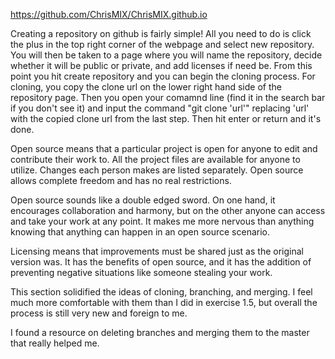 https://github.com/ChrisMIX/ChrisMIX.github.io

Creating a repository on github is fairly simple! All you need to do is click the plus in the top right corner of the webpage and select new repository. You will then be taken to a page where you will name the repository, decide whether it will be public or private, and add licenses if need be. From this point you hit create repository and you can begin the cloning process. For cloning, you copy the clone url on the lower right hand side of the repository page. Then you open your comamnd line (find it in the search bar if you don't see it) and input the command "git clone 'url'" replacing 'url' with the copied clone url from the last step. Then hit enter or return and it's done.

Open source means that a particular project is open for anyone to edit and contribute their work to. All the project files are available for anyone to utilize. Changes each person makes are listed separately. Open source allows complete freedom and has no real restrictions.

Open source sounds like a double edged sword. On one hand, it encourages collaboration and harmony, but on the other anyone can access and take your work at any point. It makes me more nervous than anything knowing that anything can happen in an open source scenario.

Licensing means that improvements must be shared just as the original version was. It has the benefits of open source, and it has the addition of preventing negative situations like someone stealing your work.

This section solidified the ideas of cloning, branching, and merging. I feel much more comfortable with them than I did in exercise 1.5, but overall the process is still very new and foreign to me.

I found a resource on deleting branches and merging them to the master that really helped me.